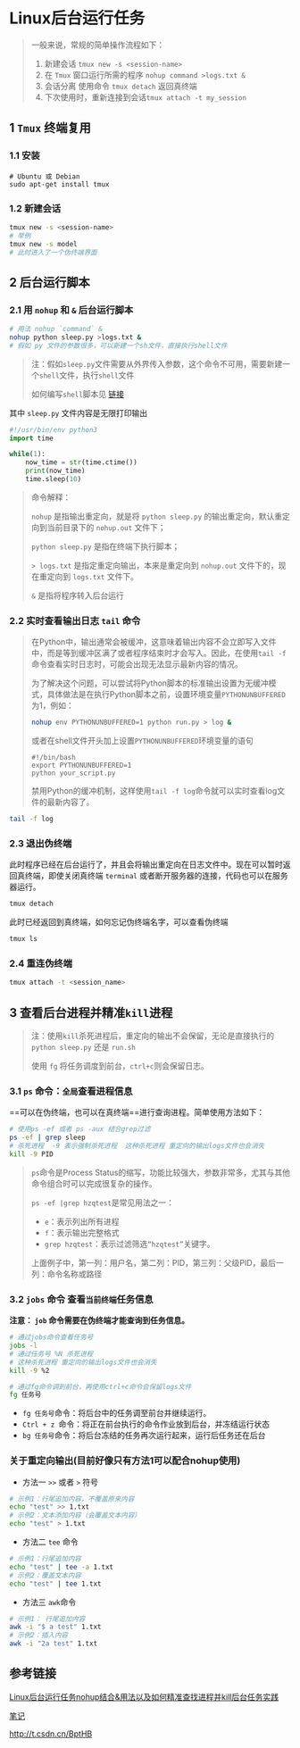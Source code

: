 # Linux后台运行任务

> 一般来说，常规的简单操作流程如下：
>
> 1. 新建会话  `tmux new -s <session-name>`
> 2. 在 `Tmux` 窗口运行所需的程序 `nohup command >logs.txt &`
> 3. 会话分离 使用命令 `tmux detach` 返回真终端
> 4. 下次使用时，重新连接到会话`tmux attach -t my_session`

## 1 `Tmux` 终端复用

### 1.1 安装

```shell
# Ubuntu 或 Debian
sudo apt-get install tmux
```

### 1.2 新建会话

```bash
tmux new -s <session-name>
# 举例
tmux new -s model
# 此时进入了一个伪终端界面
```

## 2 后台运行脚本

### 2.1 用 `nohup` 和 `&` 后台运行脚本

```bash
# 用法 nohup `command` &
nohup python sleep.py >logs.txt &
# 假如 py 文件的参数很多，可以新建一个sh文件，直接执行shell文件
```

> 注：假如`sleep.py`文件需要从外界传入参数，这个命令不可用，需要新建一个`shell`文件，执行`shell`文件
>
> 如何编写`shell`脚本见 [链接](https://github.com/pufeili/Knowlege/tree/master/shell_tutorial) 

其中 `sleep.py` 文件内容是无限打印输出

```python
#!/usr/bin/env python3
import time

while(1):
    now_time = str(time.ctime())
    print(now_time)
    time.sleep(10)
```

> 命令解释：
>
> `nohup` 是指输出重定向，就是将 `python sleep.py` 的输出重定向，默认重定向到当前目录下的 `nohup.out` 文件下；
>
> `python sleep.py` 是指在终端下执行脚本；
>
> `> logs.txt` 是指定重定向输出，本来是重定向到 `nohup.out` 文件下的，现在重定向到 `logs.txt` 文件下。 
>
> `&` 是指将程序转入后台运行

### 2.2 实时查看输出日志 `tail` 命令

> 在Python中，输出通常会被缓冲，这意味着输出内容不会立即写入文件中，而是等到缓冲区满了或者程序结束时才会写入。因此，在使用`tail -f`命令查看实时日志时，可能会出现无法显示最新内容的情况。
>
> 为了解决这个问题，可以尝试将Python脚本的标准输出设置为无缓冲模式，具体做法是在执行Python脚本之前，设置环境变量`PYTHONUNBUFFERED`为1，例如：
>
> ```bash
> nohup env PYTHONUNBUFFERED=1 python run.py > log &
> ```
>
> 或者在shell文件开头加上设置`PYTHONUNBUFFERED`环境变量的语句
>
> ```shell
> #!/bin/bash
> export PYTHONUNBUFFERED=1
> python your_script.py
> ```
>
> 禁用Python的缓冲机制，这样使用`tail -f log`命令就可以实时查看log文件的最新内容了。

```bash
tail -f log
```

### 2.3 退出伪终端

此时程序已经在后台运行了，并且会将输出重定向在日志文件中。现在可以暂时返回真终端，即使关闭真终端 `terminal` 或者断开服务器的连接，代码也可以在服务器运行。

```bash
tmux detach
```

此时已经返回到真终端，如何忘记伪终端名字，可以查看伪终端

```bash
tmux ls
```

### 2.4 重连伪终端

```bash
tmux attach -t <session_name>
```

## 3 查看后台进程并精准`kill`进程

> 注：使用`kill`杀死进程后，重定向的输出不会保留，无论是直接执行的 `python sleep.py` 还是 `run.sh`
>
> 使用 `fg` 将任务调度到前台，`ctrl+c`则会保留日志。

### 3.1 `ps` 命令：`全局`查看进程信息

==可以在伪终端，也可以在真终端==进行查询进程。简单使用方法如下：

```bash
# 使用ps -ef 或者 ps -aux 结合grep过滤
ps -ef | grep sleep
# 杀死进程  -9 表示强制杀死进程  这种杀死进程 重定向的输出logs文件也会消失
kill -9 PID
```

> `ps`命令是Process Status的缩写，功能比较强大，参数非常多，尤其与其他命令组合时可以完成很复杂的操作。
>
> `ps -ef |grep hzqtest`是常见用法之一：
>
> - `e`：表示列出所有进程
> - `f`：表示输出完整格式
> - `grep hzqtest`：表示过滤筛选`“hzqtest”`关键字。
>
> 上面例子中，第一列：用户名，第二列：PID，第三列：父级PID，最后一列：命令名称或路径

### 3.2 `jobs` 命令 查看`当前终端`任务信息

**注意： `job` 命令需要在伪终端才能查询到任务信息。**

```bash
# 通过jobs命令查看任务号
jobs -l
# 通过任务号 %N 杀死进程
# 这种杀死进程 重定向的输出logs文件也会消失
kill -9 %2

# 通过fg命令调到前台，再使用ctrl+c命令会保留logs文件
fg 任务号
```

- `fg 任务号`命令：将后台中的任务调至前台并继续运行。
- `Ctrl + z `命令：将正在前台执行的命令作业放到后台，并冻结运行状态
- `bg 任务号`命令：将后台冻结的任务再次运行起来，运行后任务还在后台



###  关于重定向输出(目前好像只有方法1可以配合nohup使用) 

- 方法一 `>>` 或者 `>` 符号

```bash
# 示例1：行尾追加内容，不覆盖原来内容
echo "test" >> 1.txt
# 示例2：文本添加内容（会覆盖文本内容）
echo "test" > 1.txt
```

- 方法二 `tee` 命令

```bash
# 示例1：行尾追加内容
echo "test" | tee -a 1.txt
# 示例2：覆盖文本内容
echo "test" | tee 1.txt
```

- 方法三 `awk`命令

```bash
# 示例1： 行尾追加内容
awk -i "$ a test" 1.txt
# 示例2：插入内容
awk -i "2a test" 1.txt
```



## 参考链接

[Linux后台运行任务nohup结合&用法以及如何精准查找进程并kill后台任务实践](https://zhuanlan.zhihu.com/p/96909198) 

[笔记](https://pufeili.github.io/notes/#/Linux/Tutorial-linux?id=_7-task7%e5%9c%a8linux%e7%b3%bb%e7%bb%9f%e4%b8%ad%e5%90%8e%e5%8f%b0%e8%bf%90%e8%a1%8c%e5%ba%94%e7%94%a8%e7%a8%8b%e5%ba%8f%ef%bc%8c%e5%b9%b6%e6%89%93%e5%8d%b0%e6%97%a5%e5%bf%97)

http://t.csdn.cn/BptHB





















